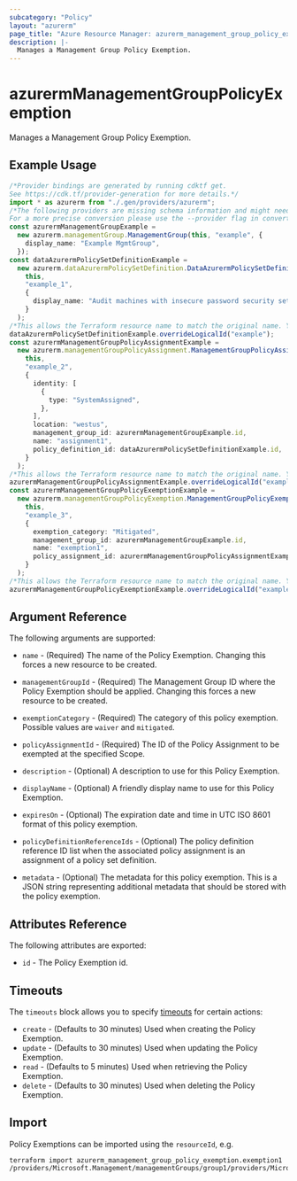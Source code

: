 ```yaml
---
subcategory: "Policy"
layout: "azurerm"
page_title: "Azure Resource Manager: azurerm_management_group_policy_exemption"
description: |-
  Manages a Management Group Policy Exemption.
---
```


# azurermManagementGroupPolicyExemption

Manages a Management Group Policy Exemption.

## Example Usage

```typescript
/*Provider bindings are generated by running cdktf get.
See https://cdk.tf/provider-generation for more details.*/
import * as azurerm from "./.gen/providers/azurerm";
/*The following providers are missing schema information and might need manual adjustments to synthesize correctly: azurerm.
For a more precise conversion please use the --provider flag in convert.*/
const azurermManagementGroupExample =
  new azurerm.managementGroup.ManagementGroup(this, "example", {
    display_name: "Example MgmtGroup",
  });
const dataAzurermPolicySetDefinitionExample =
  new azurerm.dataAzurermPolicySetDefinition.DataAzurermPolicySetDefinition(
    this,
    "example_1",
    {
      display_name: "Audit machines with insecure password security settings",
    }
  );
/*This allows the Terraform resource name to match the original name. You can remove the call if you don't need them to match.*/
dataAzurermPolicySetDefinitionExample.overrideLogicalId("example");
const azurermManagementGroupPolicyAssignmentExample =
  new azurerm.managementGroupPolicyAssignment.ManagementGroupPolicyAssignment(
    this,
    "example_2",
    {
      identity: [
        {
          type: "SystemAssigned",
        },
      ],
      location: "westus",
      management_group_id: azurermManagementGroupExample.id,
      name: "assignment1",
      policy_definition_id: dataAzurermPolicySetDefinitionExample.id,
    }
  );
/*This allows the Terraform resource name to match the original name. You can remove the call if you don't need them to match.*/
azurermManagementGroupPolicyAssignmentExample.overrideLogicalId("example");
const azurermManagementGroupPolicyExemptionExample =
  new azurerm.managementGroupPolicyExemption.ManagementGroupPolicyExemption(
    this,
    "example_3",
    {
      exemption_category: "Mitigated",
      management_group_id: azurermManagementGroupExample.id,
      name: "exemption1",
      policy_assignment_id: azurermManagementGroupPolicyAssignmentExample.id,
    }
  );
/*This allows the Terraform resource name to match the original name. You can remove the call if you don't need them to match.*/
azurermManagementGroupPolicyExemptionExample.overrideLogicalId("example");

```

## Argument Reference

The following arguments are supported:

*   `name` - (Required) The name of the Policy Exemption. Changing this forces a new resource to be created.

*   `managementGroupId` - (Required) The Management Group ID where the Policy Exemption should be applied. Changing this forces a new resource to be created.

*   `exemptionCategory` - (Required) The category of this policy exemption. Possible values are `waiver` and `mitigated`.

*   `policyAssignmentId` - (Required) The ID of the Policy Assignment to be exempted at the specified Scope.

*   `description` - (Optional) A description to use for this Policy Exemption.

*   `displayName` - (Optional) A friendly display name to use for this Policy Exemption.

*   `expiresOn` - (Optional) The expiration date and time in UTC ISO 8601 format of this policy exemption.

*   `policyDefinitionReferenceIds` - (Optional) The policy definition reference ID list when the associated policy assignment is an assignment of a policy set definition.

*   `metadata` - (Optional) The metadata for this policy exemption. This is a JSON string representing additional metadata that should be stored with the policy exemption.

## Attributes Reference

The following attributes are exported:

* `id` - The Policy Exemption id.

## Timeouts

The `timeouts` block allows you to specify [timeouts](https://www.terraform.io/language/resources/syntax#operation-timeouts) for certain actions:

* `create` - (Defaults to 30 minutes) Used when creating the Policy Exemption.
* `update` - (Defaults to 30 minutes) Used when updating the Policy Exemption.
* `read` - (Defaults to 5 minutes) Used when retrieving the Policy Exemption.
* `delete` - (Defaults to 30 minutes) Used when deleting the Policy Exemption.

## Import

Policy Exemptions can be imported using the `resourceId`, e.g.

```console
terraform import azurerm_management_group_policy_exemption.exemption1  /providers/Microsoft.Management/managementGroups/group1/providers/Microsoft.Authorization/policyExemptions/exemption1
```
